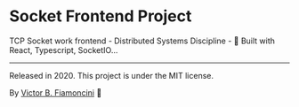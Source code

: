 # Socket Frontend Project

TCP Socket work frontend - Distributed Systems Discipline - 💙 Built with React, Typescript, SocketIO...

----------
Released in 2020. This project is under the MIT license.

By [Victor B. Fiamoncini](https://github.com/Victor-Fiamoncini) 🚀
